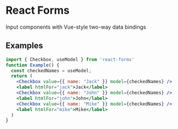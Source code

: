 # React Forms

Input components with Vue-style two-way data bindings

## Examples

```jsx
import { Checkbox, useModel } from 'react-forms'
function Example() {
  const checkedNames = useModel;
  return (
    <Checkbox value={{ name: "Jack" }} model={checkedNames} />
    <label htmlFor="jack">Jack</label>
    <Checkbox value={{ name: "John" }} model={checkedNames} />
    <label htmlFor="john">John</label>
    <Checkbox value={{ name: "Mike" }} model={checkedNames} />
    <label htmlFor="mike">Mike</label>
  )
}
```

